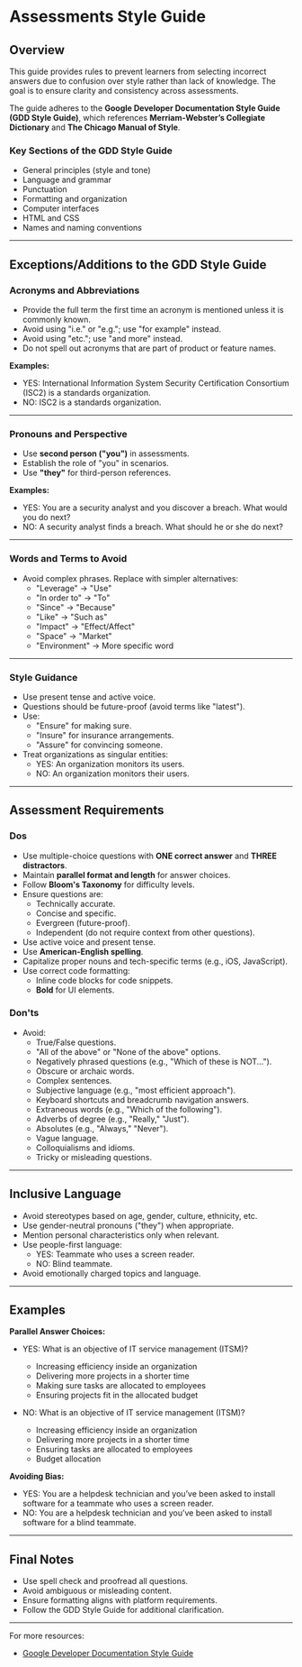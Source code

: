 # Assessments Style Guide

## Overview
This guide provides rules to prevent learners from selecting incorrect answers due to confusion over style rather than lack of knowledge. The goal is to ensure clarity and consistency across assessments.

The guide adheres to the **Google Developer Documentation Style Guide (GDD Style Guide)**, which references **Merriam-Webster’s Collegiate Dictionary** and **The Chicago Manual of Style**.

### Key Sections of the GDD Style Guide
- General principles (style and tone)
- Language and grammar
- Punctuation
- Formatting and organization
- Computer interfaces
- HTML and CSS
- Names and naming conventions

---

## Exceptions/Additions to the GDD Style Guide

### Acronyms and Abbreviations
- Provide the full term the first time an acronym is mentioned unless it is commonly known.
- Avoid using "i.e." or "e.g."; use "for example" instead.
- Avoid using "etc."; use "and more" instead.
- Do not spell out acronyms that are part of product or feature names.

**Examples:**
- YES: International Information System Security Certification Consortium (ISC2) is a standards organization.
- NO: ISC2 is a standards organization.

---

### Pronouns and Perspective
- Use **second person ("you")** in assessments.
- Establish the role of "you" in scenarios.
- Use **"they"** for third-person references.

**Examples:**
- YES: You are a security analyst and you discover a breach. What would you do next?
- NO: A security analyst finds a breach. What should he or she do next?

---

### Words and Terms to Avoid
- Avoid complex phrases. Replace with simpler alternatives:
  - "Leverage" → "Use"
  - "In order to" → "To"
  - "Since" → "Because"
  - "Like" → "Such as"
  - "Impact" → "Effect/Affect"
  - "Space" → "Market"
  - "Environment" → More specific word

---

### Style Guidance
- Use present tense and active voice.
- Questions should be future-proof (avoid terms like "latest").
- Use:
  - "Ensure" for making sure.
  - "Insure" for insurance arrangements.
  - "Assure" for convincing someone.
- Treat organizations as singular entities:
  - YES: An organization monitors its users.
  - NO: An organization monitors their users.

---

## Assessment Requirements

### Dos
- Use multiple-choice questions with **ONE correct answer** and **THREE distractors**.
- Maintain **parallel format and length** for answer choices.
- Follow **Bloom's Taxonomy** for difficulty levels.
- Ensure questions are:
  - Technically accurate.
  - Concise and specific.
  - Evergreen (future-proof).
  - Independent (do not require context from other questions).
- Use active voice and present tense.
- Use **American-English spelling**.
- Capitalize proper nouns and tech-specific terms (e.g., iOS, JavaScript).
- Use correct code formatting:
  - Inline code blocks for code snippets.
  - **Bold** for UI elements.

### Don'ts
- Avoid:
  - True/False questions.
  - "All of the above" or "None of the above" options.
  - Negatively phrased questions (e.g., "Which of these is NOT...").
  - Obscure or archaic words.
  - Complex sentences.
  - Subjective language (e.g., "most efficient approach").
  - Keyboard shortcuts and breadcrumb navigation answers.
  - Extraneous words (e.g., "Which of the following").
  - Adverbs of degree (e.g., "Really," "Just").
  - Absolutes (e.g., "Always," "Never").
  - Vague language.
  - Colloquialisms and idioms.
  - Tricky or misleading questions.

---

## Inclusive Language
- Avoid stereotypes based on age, gender, culture, ethnicity, etc.
- Use gender-neutral pronouns ("they") when appropriate.
- Mention personal characteristics only when relevant.
- Use people-first language:
  - YES: Teammate who uses a screen reader.
  - NO: Blind teammate.
- Avoid emotionally charged topics and language.

---

## Examples
**Parallel Answer Choices:**
- YES: What is an objective of IT service management (ITSM)?
  - Increasing efficiency inside an organization
  - Delivering more projects in a shorter time
  - Making sure tasks are allocated to employees
  - Ensuring projects fit in the allocated budget

- NO: What is an objective of IT service management (ITSM)?
  - Increasing efficiency inside an organization
  - Delivering more projects in a shorter time
  - Ensuring tasks are allocated to employees
  - Budget allocation

**Avoiding Bias:**
- YES: You are a helpdesk technician and you’ve been asked to install software for a teammate who uses a screen reader.
- NO: You are a helpdesk technician and you’ve been asked to install software for a blind teammate.

---

## Final Notes
- Use spell check and proofread all questions.
- Avoid ambiguous or misleading content.
- Ensure formatting aligns with platform requirements.
- Follow the GDD Style Guide for additional clarification.

---

For more resources:
- [Google Developer Documentation Style Guide](https://developers.google.com/style)


